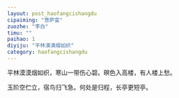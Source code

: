 ```yaml
---
layout: post_haofangcishangdu
cipaiming: "菩萨蛮"
zuozhe: "李白"
timu: ""
paihao: 1
diyiju: "平林漠漠烟如织"
category: haofangcishangdu
---
```


平林漠漠烟如织，寒山一带伤心碧。暝色入高楼，有人楼上愁。

玉阶空伫立，宿鸟归飞急。何处是归程，长亭更短亭。